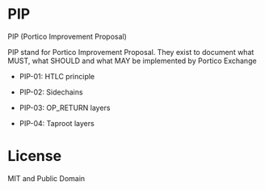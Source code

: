 # PIP
PIP (Portico Improvement Proposal)

PIP stand for Portico Improvement Proposal. They exist to document what MUST, what SHOULD and what MAY be implemented by Portico Exchange

- PIP-01: HTLC principle

- PIP-02: Sidechains 

- PIP-03: OP_RETURN layers

- PIP-04: Taproot layers 

# License

MIT and Public Domain
